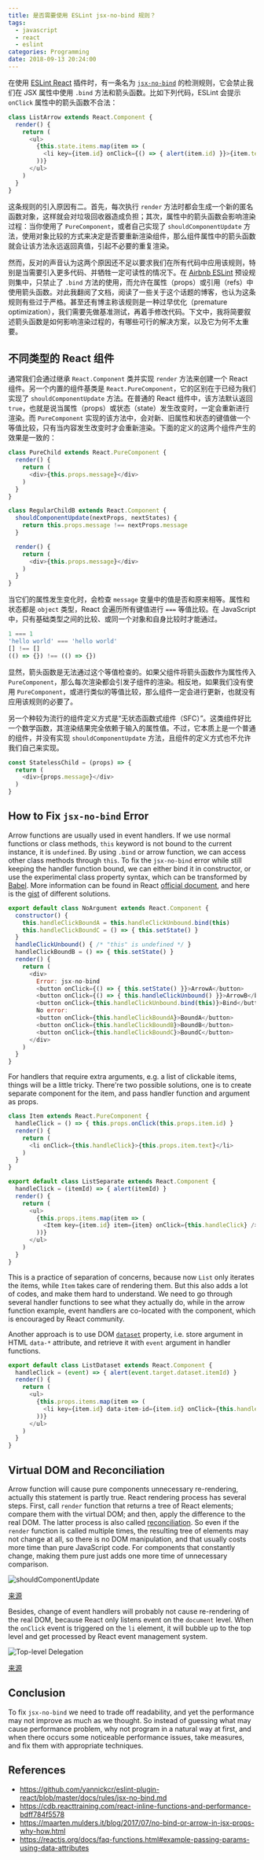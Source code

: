 ```yaml
---
title: 是否需要使用 ESLint jsx-no-bind 规则？
tags:
  - javascript
  - react
  - eslint
categories: Programming
date: 2018-09-13 20:24:00
---
```


在使用 [ESLint React][1] 插件时，有一条名为 [`jsx-no-bind`][2] 的检测规则，它会禁止我们在 JSX 属性中使用 `.bind` 方法和箭头函数。比如下列代码，ESLint 会提示 `onClick` 属性中的箭头函数不合法：

```javascript
class ListArrow extends React.Component {
  render() {
    return (
      <ul>
        {this.state.items.map(item => (
          <li key={item.id} onClick={() => { alert(item.id) }}>{item.text}</li>
        ))}
      </ul>
    )
  }
}
```

这条规则的引入原因有二。首先，每次执行 `render` 方法时都会生成一个新的匿名函数对象，这样就会对垃圾回收器造成负担；其次，属性中的箭头函数会影响渲染过程：当你使用了 `PureComponent`，或者自己实现了 `shouldComponentUpdate` 方法，使用对象比较的方式来决定是否要重新渲染组件，那么组件属性中的箭头函数就会让该方法永远返回真值，引起不必要的重复渲染。

然而，反对的声音认为这两个原因还不足以要求我们在所有代码中应用该规则，特别是当需要引入更多代码、并牺牲一定可读性的情况下。在 [Airbnb ESLint][3] 预设规则集中，只禁止了 `.bind` 方法的使用，而允许在属性（props）或引用（refs）中使用箭头函数。对此我翻阅了文档，阅读了一些关于这个话题的博客，也认为这条规则有些过于严格。甚至还有博主称该规则是一种过早优化（premature optimization），我们需要先做基准测试，再着手修改代码。下文中，我将简要叙述箭头函数是如何影响渲染过程的，有哪些可行的解决方案，以及它为何不太重要。

<!-- more -->

## 不同类型的 React 组件

通常我们会通过继承 `React.Component` 类并实现 `render` 方法来创建一个 React 组件。另一个内置的组件基类是 `React.PureComponent`，它的区别在于已经为我们实现了 `shouldComponentUpdate` 方法。在普通的 React 组件中，该方法默认返回 `true`，也就是说当属性（props）或状态（state）发生改变时，一定会重新进行渲染。而 `PureComponent` 实现的该方法中，会对新、旧属性和状态的键值做一个等值比较，只有当内容发生改变时才会重新渲染。下面的定义的这两个组件产生的效果是一致的：

```javascript
class PureChild extends React.PureComponent {
  render() {
    return (
      <div>{this.props.message}</div>
    )
  }
}

class RegularChildB extends React.Component {
  shouldComponentUpdate(nextProps, nextStates) {
    return this.props.message !== nextProps.message
  }

  render() {
    return (
      <div>{this.props.message}</div>
    )
  }
}
```

当它们的属性发生变化时，会检查 `message` 变量中的值是否和原来相等。属性和状态都是 `object` 类型，React 会遍历所有键值进行 `===` 等值比较。在 JavaScript 中，只有基础类型之间的比较、或同一个对象和自身比较时才能通过。

```javascript
1 === 1
'hello world' === 'hello world'
[] !== []
(() => {}) !== (() => {})
```

显然，箭头函数是无法通过这个等值检查的。如果父组件将箭头函数作为属性传入 `PureComponent`，那么每次渲染都会引发子组件的渲染。相反地，如果我们没有使用 `PureComponent`，或进行类似的等值比较，那么组件一定会进行更新，也就没有应用该规则的必要了。

另一个种较为流行的组件定义方式是“无状态函数式组件（SFC）”。这类组件好比一个数学函数，其渲染结果完全依赖于输入的属性值。不过，它本质上是一个普通的组件，并没有实现 `shouldComponentUpdate` 方法，且组件的定义方式也不允许我们自己来实现。

```javascript
const StatelessChild = (props) => {
  return (
    <div>{props.message}</div>
  )
}
```

## How to Fix `jsx-no-bind` Error

Arrow functions are usually used in event handlers. If we use normal functions or class methods, `this` keyword is not bound to the current instance, it is `undefined`. By using `.bind` or arrow function, we can access other class methods through `this`. To fix the `jsx-no-bind` error while still keeping the handler function bound, we can either bind it in constructor, or use the experimental class property syntax, which can be transformed by [Babel][6]. More information can be found in React [official document][5], and here is the [gist][7] of different solutions.

```javascript
export default class NoArgument extends React.Component {
  constructor() {
    this.handleClickBoundA = this.handleClickUnbound.bind(this)
    this.handleClickBoundC = () => { this.setState() }
  }
  handleClickUnbound() { /* "this" is undefined */ }
  handleClickBoundB = () => { this.setState() }
  render() {
    return (
      <div>
        Error: jsx-no-bind
        <button onClick={() => { this.setState() }}>ArrowA</button>
        <button onClick={() => { this.handleClickUnbound() }}>ArrowB</button>
        <button onClick={this.handleClickUnbound.bind(this)}>Bind</button>
        No error:
        <button onClick={this.handleClickBoundA}>BoundA</button>
        <button onClick={this.handleClickBoundB}>BoundB</button>
        <button onClick={this.handleClickBoundC}>BoundC</button>
      </div>
    )
  }
}
```

For handlers that require extra arguments, e.g. a list of clickable items, things will be a little tricky. There're two possible solutions, one is to create separate component for the item, and pass handler function and argument as props.

```javascript
class Item extends React.PureComponent {
  handleClick = () => { this.props.onClick(this.props.item.id) }
  render() {
    return (
      <li onClick={this.handleClick}>{this.props.item.text}</li>
    )
  }
}

export default class ListSeparate extends React.Component {
  handleClick = (itemId) => { alert(itemId) }
  render() {
    return (
      <ul>
        {this.props.items.map(item => (
          <Item key={item.id} item={item} onClick={this.handleClick} />
        ))}
      </ul>
    )
  }
}
```

This is a practice of separation of concerns, because now `List` only iterates the items, while `Item` takes care of rendering them. But this also adds a lot of codes, and make them hard to understand. We need to go through several handler functions to see what they actually do, while in the arrow function example, event handlers are co-located with the component, which is encouraged by React community.

Another approach is to use DOM [`dataset`][8] property, i.e. store argument in HTML `data-*` attribute, and retrieve it with `event` argument in handler functions.

```javascript
export default class ListDataset extends React.Component {
  handleClick = (event) => { alert(event.target.dataset.itemId) }
  render() {
    return (
      <ul>
        {this.props.items.map(item => (
          <li key={item.id} data-item-id={item.id} onClick={this.handleClick}>{item.text}</li>
        ))}
      </ul>
    )
  }
}
```

## Virtual DOM and Reconciliation

Arrow function will cause pure components unnecessary re-rendering, actually this statement is partly true. React rendering process has several steps. First, call `render` function that returns a tree of React elements; compare them with the virtual DOM; and then, apply the difference to the real DOM. The latter process is also called [reconciliation][4]. So even if the `render` function is called multiple times, the resulting tree of elements may not change at all, so there is no DOM manipulation, and that usually costs more time than pure JavaScript code. For components that constantly change, making them pure just adds one more time of unnecessary comparison.

![shouldComponentUpdate](/cnblogs/images/jsx-no-bind/should-component-update.png)

[来源][9]

Besides, change of event handlers will probably not cause re-rendering of the real DOM, because React only listens event on the `document` level. When the `onClick` event is triggered on the `li` element, it will bubble up to the top level and get processed by React event management system.

![Top-level Delegation](/cnblogs/images/jsx-no-bind/top-level-delegation.jpg)

[来源][10]

## Conclusion

To fix `jsx-no-bind` we need to trade off readability, and yet the performance may not improve as much as we thought. So instead of guessing what may cause performance problem, why not program in a natural way at first, and when there occurs some noticeable performance issues, take measures, and fix them with appropriate techniques.

## References

* https://github.com/yannickcr/eslint-plugin-react/blob/master/docs/rules/jsx-no-bind.md
* https://cdb.reacttraining.com/react-inline-functions-and-performance-bdff784f5578
* https://maarten.mulders.it/blog/2017/07/no-bind-or-arrow-in-jsx-props-why-how.html
* https://reactjs.org/docs/faq-functions.html#example-passing-params-using-data-attributes


[1]: https://github.com/yannickcr/eslint-plugin-react
[2]: https://github.com/yannickcr/eslint-plugin-react/blob/master/docs/rules/jsx-no-bind.md
[3]: https://github.com/airbnb/javascript/blob/eslint-config-airbnb-v17.1.0/packages/eslint-config-airbnb/rules/react.js#L93
[4]: https://reactjs.org/docs/reconciliation.html
[5]: https://reactjs.org/docs/handling-events.html
[6]: https://babeljs.io/docs/plugins/transform-class-properties/
[7]: https://github.com/jizhang/jsx-no-bind/blob/master/src/components/NoArgument.js
[8]: https://developer.mozilla.org/en/docs/Web/API/HTMLElement/dataset
[9]: https://reactjs.org/docs/optimizing-performance.html#shouldcomponentupdate-in-action
[10]: https://levelup.gitconnected.com/how-exactly-does-react-handles-events-71e8b5e359f2

